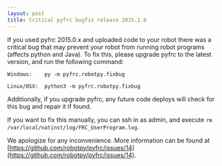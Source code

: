 ```yaml
---
layout: post
title: Critical pyfrc bugfix release 2015.1.0
---
```


If you used pyfrc 2015.0.x and uploaded code to your robot there was a critical bug that may prevent your robot from running robot programs (affects python and Java). To fix this, please upgrade pyfrc to the latest version, and run the following command:

    Windows:    py -m pyfrc.robotpy.fixbug

    Linux/OSX:  python3 -m pyfrc.robotpy.fixbug

Additionally, if you upgrade pyfrc, any future code deploys will check for this bug and repair it if found.

If you want to fix this manually, you can ssh in as admin, and execute ```rm /var/local/natinst/log/FRC_UserProgram.log```.

We apologize for any inconvenience. More information can be found at [https://github.com/robotpy/pyfrc/issues/14](https://github.com/robotpy/pyfrc/issues/14).